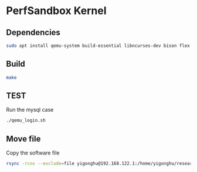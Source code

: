 # PerfSandbox Kernel

## Dependencies

```bash
sudo apt install qemu-system build-essential libncurses-dev bison flex libssl-dev libelf-dev debootstrap libguestfs-tools
```

## Build

```bash
make
```

## TEST
Run the mysql case

```bash
./qemu_login.sh

```

## Move file
Copy the software file

```bash
rsync -rcnv --exclude=file yigonghu@192.168.122.1:/home/yigonghu/research/perfIsolation/software/isolation_mysql/5.6.22/ /home/psandbox/software/mysql/5.6.22/
```
